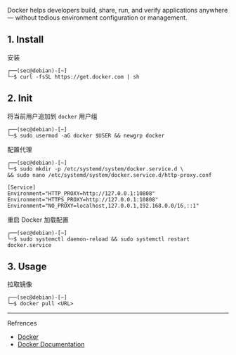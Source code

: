 Docker helps developers build, share, run, and verify applications anywhere — without tedious environment configuration or management.

## 1. Install

安装

```
┌──(sec@debian)-[~]
└─$ curl -fsSL https://get.docker.com | sh
```

## 2. Init

将当前用户追加到 `docker` 用户组

```
┌──(sec@debian)-[~]
└─$ sudo usermod -aG docker $USER && newgrp docker
```

配置代理

```
┌──(sec@debian)-[~]
└─$ sudo mkdir -p /etc/systemd/system/docker.service.d \
&& sudo nano /etc/systemd/system/docker.service.d/http-proxy.conf
```

```
[Service]
Environment="HTTP_PROXY=http://127.0.0.1:10808"
Environment="HTTPS_PROXY=http://127.0.0.1:10808"
Environment="NO_PROXY=localhost,127.0.0.1,192.168.0.0/16,::1"
```

重启 Docker 加载配置

```
┌──(sec@debian)-[~]
└─$ sudo systemctl daemon-reload && sudo systemctl restart docker.service
```

## 3. Usage

拉取镜像

```
┌──(sec@debian)-[~]
└─$ docker pull <URL>
```

---

Refrences

- [Docker](https://www.docker.com/)
- [Docker Documentation](https://docs.docker.com/)
